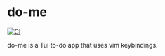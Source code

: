 # do-me

[![CI](https://github.com//do-me/workflows/CI/badge.svg)](https://github.com//do-me/actions)

do-me is a Tui to-do app that uses vim keybindings.
